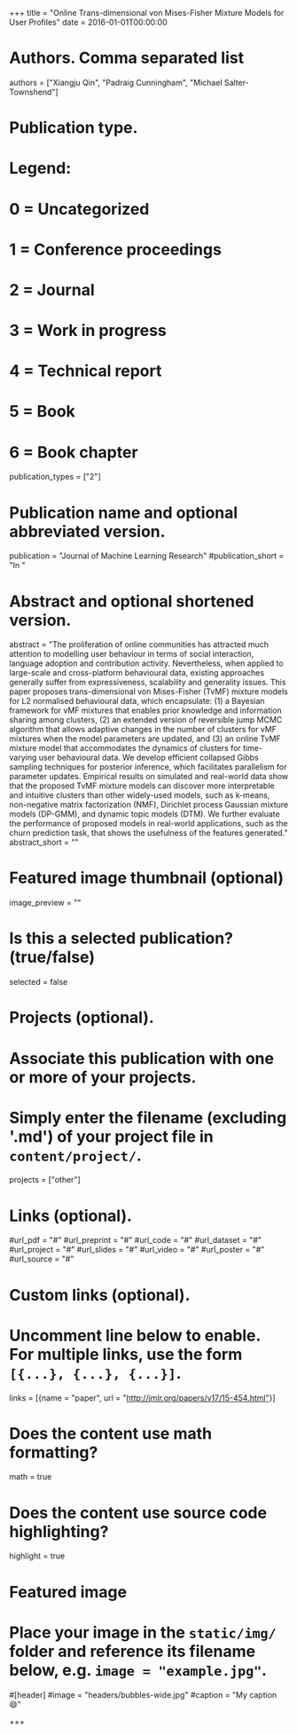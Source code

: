 +++
title = "Online Trans-dimensional von Mises-Fisher Mixture Models for User Profiles"
date = 2016-01-01T00:00:00

# Authors. Comma separated list
authors = ["Xiangju Qin", "Padraig Cunningham", "Michael Salter-Townshend"]

# Publication type.
# Legend:
# 0 = Uncategorized
# 1 = Conference proceedings
# 2 = Journal
# 3 = Work in progress
# 4 = Technical report
# 5 = Book
# 6 = Book chapter
publication_types = ["2"]

# Publication name and optional abbreviated version.
publication = "Journal of Machine Learning Research"
#publication_short = "In "

# Abstract and optional shortened version.
abstract = "The proliferation of online communities has attracted much attention to modelling user behaviour in terms of social interaction, language adoption and contribution activity. Nevertheless, when applied to large-scale and cross-platform behavioural data, existing approaches generally suffer from expressiveness, scalability and generality issues. This paper proposes trans-dimensional von Mises-Fisher (TvMF) mixture models for L2 normalised behavioural data, which encapsulate: (1) a Bayesian framework for vMF mixtures that enables prior knowledge and information sharing among clusters, (2) an extended version of reversible jump MCMC algorithm that allows adaptive changes in the number of clusters for vMF mixtures when the model parameters are updated, and (3) an online TvMF mixture model that accommodates the dynamics of clusters for time-varying user behavioural data. We develop efficient collapsed Gibbs sampling techniques for posterior inference, which facilitates parallelism for parameter updates. Empirical results on simulated and real-world data show that the proposed TvMF mixture models can discover more interpretable and intuitive clusters than other widely-used models, such as k-means, non-negative matrix factorization (NMF), Dirichlet process Gaussian mixture models (DP-GMM), and dynamic topic models (DTM). We further evaluate the performance of proposed models in real-world applications, such as the churn prediction task, that shows the usefulness of the features generated."
abstract_short = ""

# Featured image thumbnail (optional)
image_preview = ""

# Is this a selected publication? (true/false)
selected = false

# Projects (optional).
#   Associate this publication with one or more of your projects.
#   Simply enter the filename (excluding '.md') of your project file in `content/project/`.
projects = ["other"]

# Links (optional).
#url_pdf = "#"
#url_preprint = "#"
#url_code = "#"
#url_dataset = "#"
#url_project = "#"
#url_slides = "#"
#url_video = "#"
#url_poster = "#"
#url_source = "#"

# Custom links (optional).
#   Uncomment line below to enable. For multiple links, use the form `[{...}, {...}, {...}]`.
links = [{name = "paper", url = "http://jmlr.org/papers/v17/15-454.html"}]

# Does the content use math formatting?
math = true

# Does the content use source code highlighting?
highlight = true

# Featured image
# Place your image in the `static/img/` folder and reference its filename below, e.g. `image = "example.jpg"`.
#[header]
#image = "headers/bubbles-wide.jpg"
#caption = "My caption :smile:"

+++

